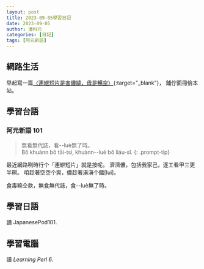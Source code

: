 ```yaml
---
layout: post
title: 2023-09-05學習日記
date: 2023-09-05
author: 潘科元
categories: [日記]
tags: [阿元新語]
---
```

## 網路生活

早起寫一篇[〈連紲短片是害儂縫，毋是暢空〉](/posts/連紲短片是害儂縫-毋是暢空/){:target="_blank"}，
鋪佇面冊佮本站。

## 學習台語
### 阿元新語 101

> 無看無代誌，看--luè無了時。  
Bô khuànn bô tāi-tsì, khuànn--luè bô liáu-sî.
{: .prompt-tip}

最近網路咧時行个「連紲短片」就是按呢。
濟濟儂，包括我家己，逐工看甲三更半暝。
咱趁著空空个爽，儂趁著滇滇个鐳[lui]。

食毒嘛仝款，無食無代誌，食--luè無了時。

## 學習日語
讀 JapanesePod101.

## 學習電腦
讀 *Learning Perl 6*.

